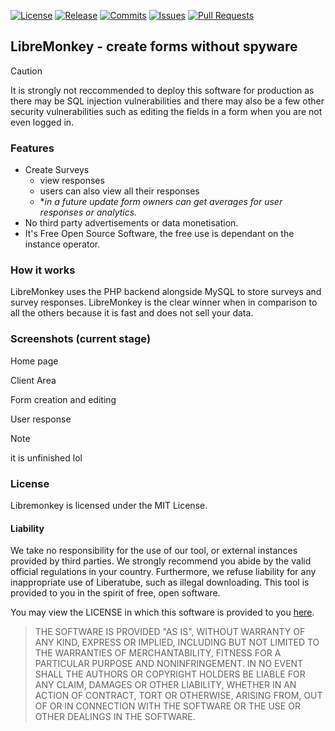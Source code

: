 [![License](https://img.shields.io/github/license/golddominik893/libremonkey?label=License&color=brightgreen&cacheSeconds=3600)](./LICENSE)
[![Release](https://img.shields.io/github/v/release/golddominik893/libremonkey?label=Release&color=brightgreen&cacheSeconds=3600)](https://github.com/golddominik893/libremonkey/releases/latest)
[![Commits](https://img.shields.io/github/commit-activity/y/golddominik893/libremonkey?color=red&label=commits)](https://github.com/golddominik893/libremonkey/commits)
[![Issues](https://img.shields.io/github/issues/golddominik893/libremonkey?color=important)](https://github.com/golddominik893/libremonkey/issues)
[![Pull Requests](https://img.shields.io/github/issues-pr/golddominik893/libremonkey?color=blueviolet)](https://github.com/golddominik893/libremonkey/pulls)

## LibreMonkey - create forms without spyware

> [!CAUTION]
> It is strongly not reccommended to deploy this software for production as there may be SQL injection vulnerabilities and there may also be a few other security vulnerabilities such as editing the fields in a form when you are not even logged in.

### Features

- Create Surveys
    - view responses
    - users can also view all their responses
    - **in a future update form owners can get averages for user responses or analytics.*
- No third party advertisements or data monetisation.
- It's Free Open Source Software, the free use is dependant on the instance operator.

### How it works

LibreMonkey uses the PHP backend alongside MySQL to store surveys and survey responses. LibreMonkey is the clear winner when in comparison to all the others because it is fast and does not sell your data.

### Screenshots (current stage)

Home page

Client Area

Form creation and editing

User response

> [!NOTE]
> it is unfinished lol

### License

Libremonkey is licensed under the MIT License.

#### Liability

We take no responsibility for the use of our tool, or external instances
provided by third parties. We strongly recommend you abide by the valid
official regulations in your country. Furthermore, we refuse liability
for any inappropriate use of Liberatube, such as illegal downloading.
This tool is provided to you in the spirit of free, open software.

You may view the LICENSE in which this software is provided to you [here](./LICENSE).

> THE SOFTWARE IS PROVIDED "AS IS", WITHOUT WARRANTY OF ANY KIND, EXPRESS OR
IMPLIED, INCLUDING BUT NOT LIMITED TO THE WARRANTIES OF MERCHANTABILITY,
FITNESS FOR A PARTICULAR PURPOSE AND NONINFRINGEMENT. IN NO EVENT SHALL THE
AUTHORS OR COPYRIGHT HOLDERS BE LIABLE FOR ANY CLAIM, DAMAGES OR OTHER
LIABILITY, WHETHER IN AN ACTION OF CONTRACT, TORT OR OTHERWISE, ARISING FROM,
OUT OF OR IN CONNECTION WITH THE SOFTWARE OR THE USE OR OTHER DEALINGS IN THE
SOFTWARE.
